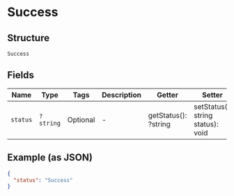 
# Success

## Structure

`Success`

## Fields

| Name | Type | Tags | Description | Getter | Setter |
|  --- | --- | --- | --- | --- | --- |
| `status` | `?string` | Optional | - | getStatus(): ?string | setStatus(?string status): void |

## Example (as JSON)

```json
{
  "status": "Success"
}
```

